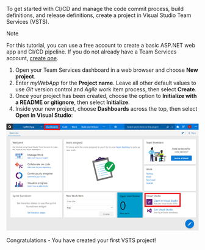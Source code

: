 To get started with CI/CD and manage the code commit process, build definitions, and release definitions, create a project in Visual Studio Team Services (VSTS).

> [!NOTE]
> For this tutorial, you can use a free account to create a basic ASP.NET web app and CI/CD pipeline. If you do not already have a Team Services account, [create one](http://go.microsoft.com/fwlink/?LinkId=307137).

1. Open your Team Services dashboard in a web browser and choose **New project**.
2. Enter *myWebApp* for the **Project name**. Leave all other default values to use *Git* version control and *Agile* work item process, then select **Create**.
3. Once your project has been created, choose the option to **Initialize with a README or gitignore**, then select **Initialize**.
4. Inside your new project, choose **Dashboards** across the top, then select **Open in Visual Studio**:

![Open VSTS project in Visual Studio](../media/open-vsts-project-in-visual-studio.png)

Congratulations - You have created your first VSTS project!